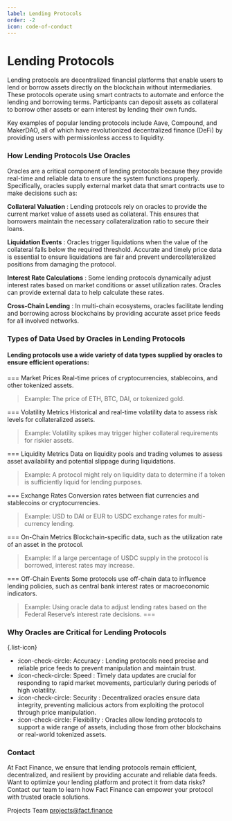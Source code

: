 ```yaml
---
label: Lending Protocols
order: -2
icon: code-of-conduct
---
```


# Lending Protocols

Lending protocols are decentralized financial platforms that enable users to lend or borrow assets directly on the blockchain without intermediaries. These protocols operate using smart contracts to automate and enforce the lending and borrowing terms. Participants can deposit assets as collateral to borrow other assets or earn interest by lending their own funds.

Key examples of popular lending protocols include Aave, Compound, and MakerDAO, all of which have revolutionized decentralized finance (DeFi) by providing users with permissionless access to liquidity.

### How Lending Protocols Use Oracles

Oracles are a critical component of lending protocols because they provide real-time and reliable data to ensure the system functions properly. Specifically, oracles supply external market data that smart contracts use to make decisions such as:

**Collateral Valuation**
:	Lending protocols rely on oracles to provide the current market value of assets used as collateral. This ensures that borrowers maintain the necessary collateralization ratio to secure their loans.

**Liquidation Events**
:	Oracles trigger liquidations when the value of the collateral falls below the required threshold. Accurate and timely price data is essential to ensure liquidations are fair and prevent undercollateralized positions from damaging the protocol.

**Interest Rate Calculations**
:	Some lending protocols dynamically adjust interest rates based on market conditions or asset utilization rates. Oracles can provide external data to help calculate these rates.

**Cross-Chain Lending**
:	In multi-chain ecosystems, oracles facilitate lending and borrowing across blockchains by providing accurate asset price feeds for all involved networks.

### Types of Data Used by Oracles in Lending Protocols

#### Lending protocols use a wide variety of data types supplied by oracles to ensure efficient operations:
=== Market Prices
Real-time prices of cryptocurrencies, stablecoins, and other tokenized assets.
>Example: The price of ETH, BTC, DAI, or tokenized gold.

=== Volatility Metrics
Historical and real-time volatility data to assess risk levels for collateralized assets.
>Example: Volatility spikes may trigger higher collateral requirements for riskier assets.

=== Liquidity Metrics
Data on liquidity pools and trading volumes to assess asset availability and potential slippage during liquidations.
>Example: A protocol might rely on liquidity data to determine if a token is sufficiently liquid for lending purposes.

=== Exchange Rates
Conversion rates between fiat currencies and stablecoins or cryptocurrencies.
>Example: USD to DAI or EUR to USDC exchange rates for multi-currency lending.

=== On-Chain Metrics
Blockchain-specific data, such as the utilization rate of an asset in the protocol.
>Example: If a large percentage of USDC supply in the protocol is borrowed, interest rates may increase.

=== Off-Chain Events
Some protocols use off-chain data to influence lending policies, such as central bank interest rates or macroeconomic indicators.
>Example: Using oracle data to adjust lending rates based on the Federal Reserve’s interest rate decisions.
===

### Why Oracles are Critical for Lending Protocols
{.list-icon}
- :icon-check-circle: Accuracy
:	Lending protocols need precise and reliable price feeds to prevent manipulation and maintain trust.
- :icon-check-circle: Speed
:	Timely data updates are crucial for responding to rapid market movements, particularly during periods of high volatility.
- :icon-check-circle: Security
: 	Decentralized oracles ensure data integrity, preventing malicious actors from exploiting the protocol through price manipulation.
- :icon-check-circle: Flexibility
:	 Oracles allow lending protocols to support a wide range of assets, including those from other blockchains or real-world tokenized assets.

### Contact

At Fact Finance, we ensure that lending protocols remain efficient, decentralized, and resilient by providing accurate and reliable data feeds. Want to optimize your lending platform and protect it from data risks? Contact our team to learn how Fact Finance can empower your protocol with trusted oracle solutions.

Projects Team projects@fact.finance
